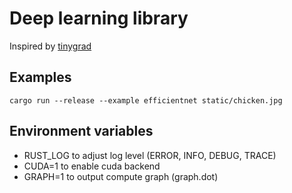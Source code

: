 # Deep learning library

Inspired by [tinygrad](https://github.com/tinygrad/tinygrad)

## Examples

`cargo run --release --example efficientnet static/chicken.jpg`

## Environment variables

* RUST_LOG to adjust log level (ERROR, INFO, DEBUG, TRACE)
* CUDA=1 to enable cuda backend
* GRAPH=1 to output compute graph (graph.dot)
